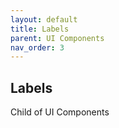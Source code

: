 ```yaml
---
layout: default
title: Labels
parent: UI Components
nav_order: 3
---
```


Labels
----

Child of UI Components
